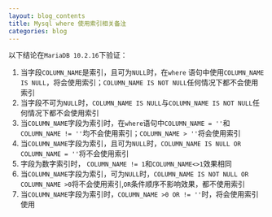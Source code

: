 ```yaml
---
layout: blog_contents
title: Mysql where 使用索引相关备注
categories: blog
---
```


以下结论在`MariaDB 10.2.16`下验证：

1. 当字段`COLUMN_NAME`是索引，且可为`NULL`时，在`where` 语句中使用`COLUMN_NAME IS NULL`，将会使用索引；`COLUMN_NAME IS NOT NULL`任何情况下都不会使用索引
2. 当字段不可为`NULL`时，`COLUMN_NAME IS NULL`与`COLUMN_NAME IS NOT NULL`任何情况下都不会使用索引
3. 当`COLUMN_NAME`字段为索引时，在`where`语句中`COLUMN_NAME = ''`和`COLUMN_NAME != ''`均不会使用索引；`COLUMN_NAME > ''`将会使用索引
4. 当`COLUMN_NAME`字段为索引，且可为`NULL`时，`COLUMN_NAME IS NULL OR COLUMN_NAME = ''`将不会使用索引
5. 字段为数字索引时， `COLUMN_NAME != 1`和`COLUMN_NAME<>1`效果相同
6. 当`COLUMN_NAME`字段为索引，可为`NULL`时，`COLUMN_NAME IS NOT NULL OR COLUMN_NAME >0`将不会使用索引,`OR`条件顺序不影响效果，都不使用索引
7. 当`COLUMN_NAME`字段为索引时，`COLUMN_NAME >0 OR != ''`时，将会使用索引使用
